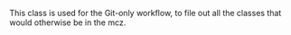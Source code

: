 This class is used for the Git-only workflow, to file out all the classes that would otherwise be in the mcz.